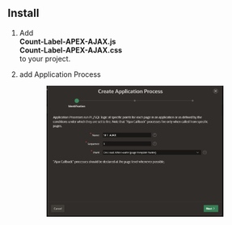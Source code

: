 ## Install

1. Add\
**Count-Label-APEX-AJAX.js**\
**Count-Label-APEX-AJAX.css**\
to your project.

2. add Application Process

<p align="center">
  <img src="https://github.com/Ruslan-Shevyrev/MediaFilesToGitHub/blob/master/OracleApex-Label-Count-AJAX/1.%20Count-Label-Oracle-APEX-AJAX.png" width="350" title="npm_install">
</p>